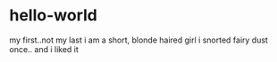 # hello-world
my first..not my last
i am a short, blonde haired girl
i snorted fairy dust once..
and i liked it
